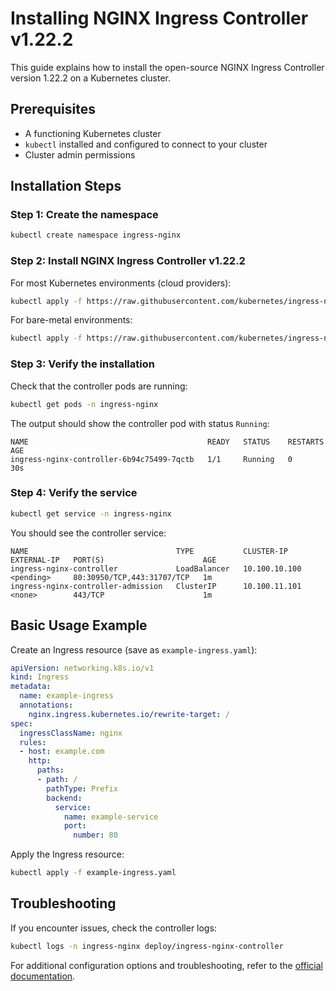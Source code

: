 # Installing NGINX Ingress Controller v1.22.2

This guide explains how to install the open-source NGINX Ingress Controller version 1.22.2 on a Kubernetes cluster.

## Prerequisites

- A functioning Kubernetes cluster
- `kubectl` installed and configured to connect to your cluster
- Cluster admin permissions

## Installation Steps

### Step 1: Create the namespace

```bash
kubectl create namespace ingress-nginx
```

### Step 2: Install NGINX Ingress Controller v1.22.2

For most Kubernetes environments (cloud providers):

```bash
kubectl apply -f https://raw.githubusercontent.com/kubernetes/ingress-nginx/controller-v1.12.2/deploy/static/provider/cloud/deploy.yaml
```

For bare-metal environments:

```bash
kubectl apply -f https://raw.githubusercontent.com/kubernetes/ingress-nginx/controller-v1.12.2/deploy/static/provider/baremetal/deploy.yaml
```

### Step 3: Verify the installation

Check that the controller pods are running:

```bash
kubectl get pods -n ingress-nginx
```

The output should show the controller pod with status `Running`:

```
NAME                                        READY   STATUS    RESTARTS   AGE
ingress-nginx-controller-6b94c75499-7qctb   1/1     Running   0          30s
```

### Step 4: Verify the service

```bash
kubectl get service -n ingress-nginx
```

You should see the controller service:

```
NAME                                 TYPE           CLUSTER-IP      EXTERNAL-IP   PORT(S)                      AGE
ingress-nginx-controller             LoadBalancer   10.100.10.100   <pending>     80:30950/TCP,443:31707/TCP   1m
ingress-nginx-controller-admission   ClusterIP      10.100.11.101   <none>        443/TCP                      1m
```

## Basic Usage Example

Create an Ingress resource (save as `example-ingress.yaml`):

```yaml
apiVersion: networking.k8s.io/v1
kind: Ingress
metadata:
  name: example-ingress
  annotations:
    nginx.ingress.kubernetes.io/rewrite-target: /
spec:
  ingressClassName: nginx
  rules:
  - host: example.com
    http:
      paths:
      - path: /
        pathType: Prefix
        backend:
          service:
            name: example-service
            port:
              number: 80
```

Apply the Ingress resource:

```bash
kubectl apply -f example-ingress.yaml
```

## Troubleshooting

If you encounter issues, check the controller logs:

```bash
kubectl logs -n ingress-nginx deploy/ingress-nginx-controller
```

For additional configuration options and troubleshooting, refer to the [official documentation](https://kubernetes.github.io/ingress-nginx/).
